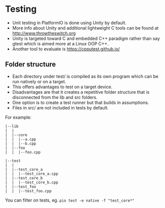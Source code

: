 # Testing
- Unit testing in PlatformIO is done using Unity by default.
- More info about Unity and additional lightweight C tools can be found at http://www.throwtheswitch.org
- Unity is targeted toward C and embedded C++ paradigm rather than say
gtest which is aimed more at a Linux OOP C++.
- Another tool to evaluate is https://cpputest.github.io/

## Folder structure
- Each directory under test/ is compiled as its own program which can be run natively or on a target.
- This offers advantages to test on a target device.
- Disadvantages are that it creates a repetitive folder structure that is disconnected from the lib and src folders.
- One option is to create a test runner but that builds in assumptions.
- Files in src/ are not included in tests by default.

For example:
```
|--lib
|  |
|  |--core
|  |  |--a.cpp
|  |  |--b.cpp
|  |--foo
|  |  |--foo.cpp

|--test
|  |
|  |--test_core_a
|  |  |--test_core_a.cpp
|  |--test_core_b
|  |  |--test_core_b.cpp
|  |--test_foo
|  |  |--test_foo.cpp
```
You can filter on tests, eg.
`pio test -e native -f "test_core*"`